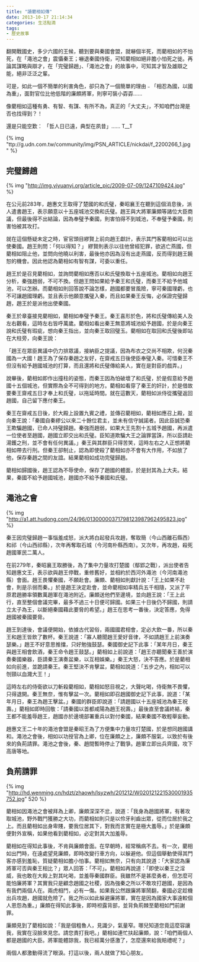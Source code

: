 ```yaml
---
title: "讀藺相如傳"
date: 2013-10-17 21:14:34
categories: 生活點滴
tags:
- 歷史故事
---
```


翻開戰國史，多少六國的王候，聽到要與秦國會盟，就嚇個半死，而藺相如的不怕死，在「澠池之會」震懾秦王；嚇退秦國侍衛，可知藺相如絕非膽小怕死之徙。再論其謀略與辯才，在「完璧歸趙」、「澠池之會」的故事中，可知其才智及雄辯之能，絕非泛泛之輩。

可是，如此一個不簡單的利害角色，卻只為了一個簡單的理由﹣「相忍為國，以國為重」，面對官位比他低階的廉頗將軍，則寧可裝小孬孬......
<!-- more -->

像藺相如這種有勇、有智、有謀、有所不為，真正的「大丈夫」，不知咱們台灣是否也找得到？！

還是只能空歎：
「哲人日已遠，典型在夙昔」...... T__T

{% img "ttp://g.udn.com.tw/community/img/PSN_ARTICLE/nickdai/f_2200266_1.jpg" %}


## 完璧歸趙

{% img "http://img.yiyuanyi.org/article_pic/2009-07-09/1247109424.jpg" %}

在公元前283年，趙惠文王取得了楚國的和氏璧，秦昭襄王在聽到這個消息後，派人遣書趙王，表示願意以十五座城池交換和氏璧。趙王與大將軍廉頗等諸位大臣商議，但最後得不出結論，因為奉璧予秦國，則害怕得不到城池，不奉璧予秦國，則害怕被其攻打。

就在這個懸疑未定之時，宦官頭目繆賢上前向趙王獻計，表示其門客藺相如可以出使秦國。趙王則問：「何以得知？」 繆賢則表示以往他曾經犯罪，欲逃亡燕國，但藺相如阻止他，並問向他曉以利害，最後他亦因為沒有出走燕國，反而得到趙王饒恕的機會。因此他認為藺相如有智有謀，可委以重任。

趙王於是召見藺相如，並詢問藺相如應否以和氏璧換取十五座城池。藺相如向趙王分析，秦強趙弱，不可不換。但趙王問如果給予秦王和氏璧，而秦王不給予他城池，可以怎辦。而藺相如則回答說不論怎樣，趙國都要冒風險，寧可秦國理虧，也不可讓趙國理虧。並且表示他願意攜璧入秦，而且如果秦王反悔，必保證完璧歸趙，趙王於是派他出使秦國。

秦王於章臺接見藺相如，藺相如奉璧予秦王。秦王喜形於色，將和氏璧傳給美人及左右觀看，這時左右皆呼萬歲。藺相如看出秦王無意將城池給予趙國，於是向秦王說和氏璧有瑕疵，想向秦王指出，並向秦王取回璧玉。藺相如在取回和氏璧後即站在大柱旁，向秦王說：

「趙王在眾臣異議中仍力排眾議，接納臣之提議，因為布衣之交尚不相欺，何況秦國為一大國！趙王為了保存秦趙之友好，在齋戒五日後使臣奉璧入秦。可惜秦王不但沒有給予趙國城池的打算，而且還將和氏璧傳給美人，實在是對臣的戲弄。」

說畢後，藺相如即作出撞柱的姿態，而秦王因為怕破壞了和氏璧，於是假意給予趙國十五個城池，但實際為全不可得到的地方。藺相如看穿了秦王的奸計，於是借故要秦王齋戒五日才奉上和氏璧，以拖延時間。就在這數天，藺相如派侍從攜璧返回趙國，自己留下應付秦王。

秦王在齋戒五日後，於大殿上設置九賓之禮，並傳召藺相如，藺相如應召上殿，並向秦王說：「秦國自秦繆公以來二十餘位君主，並未有信守誠諾者。因此臣誠恐秦王欺騙趙國，已命人持璧歸趙。秦強而趙弱，如果大王先割十五城予趙國，再派遣一位使者至趙國，趙國立即交出和氏璧。臣知道欺騙大王之論罪當誅，所以臣請赴湯鑊之刑，並不會有任何異議。」秦王與其群臣只得苦笑，這時左右之人正想將藺相如帶去行刑。但秦王卻制止，認為即使殺了藺相如亦不會有大作用，不如放了他，保存秦趙之間的友誼。結果藺相如成功完璧歸趙。

藺相如歸國後，趙王認為不辱使命，保存了趙國的體面，於是封其為上大夫。結果，秦國不給予趙國城池，趙國亦不給予秦國和氏璧。


## 澠池之會

{% img "http://a1.att.hudong.com/24/96/01300000371798123987962495823.jpg"  %}

秦王因完璧歸趙一事惱羞成怒，派大將白起發兵攻趙，奪取簡（今山西離石縣西）和祁（今山西祁縣），次年再奪取石城（今河南朴縣西南）。又次年，再攻趙，殺死趙國軍民二萬人。

在前279年，秦昭襄王取勝後，為了集中力量攻打楚國（鄢郢之戰），派出使者告知趙惠文王，表示欲與趙王停戰，重修舊好，並相約於西河外澠池（今河南澠池縣）會面。趙王畏懼秦國，不願赴會。廉頗、藺相如則獻計說：「王上如果不赴會，則是示弱而秦。」於是趙王決定赴會，並命藺相如率精兵五千相隨，又派了平原君趙勝率領數萬趙軍在澠池附近。廉頗送他們至邊境，並向趙王說：「王上此行，直至整個會議完畢，最多不過三十日便可歸國。如果三十日後仍不歸國，則請立太子為王，以斷絕秦國藉此要脅的希望。」趙王在思考一番後，決定答應，免得趙國被秦國要脅。

趙王到達後，會議便開始，依據古代習俗，兩國國君相會，定必大飲一番，所以秦王和趙王皆飲了數杯。秦王說道：「寡人聽聞趙王愛好音律，不如請趙王上前演奏瑟樂。」趙王不好意思推擋，只好勉強鼓瑟。秦國御史記下此事：「某年月日，秦王與趙王相會飲酒，秦王命令趙王鼓瑟。」藺相如上前說道：「趙王亦聽聞秦王善於演奏秦國樂器，臣請秦王演奏盆樂，以互相娛樂。」秦王大怒，決不答應。於是藺相如向前進，並跪請秦王。秦王堅決不肯擊盆，藺相如說道：「五步之內，相如可以刎頸以血濺大王！」

這時左右的侍衛欲以刀斬殺藺相如，藺相如怒目視之，大聲叱喝，侍衛無不畏懼，只得退開。秦王無奈，惟有擊盆一次。藺相如即召趙國御史記下此事，說道：「某年月日，秦王為趙王擊盆。」秦國的群臣即說道：「請趙國以十五座城池為秦王祝壽。」藺相如即時回敬：「請秦國以首都咸陽為趙王祝壽。」最後直至會議終結，秦王都不能羞辱趙王，趙國亦於邊境部署重兵以對付秦國，結果秦國不敢輕舉妄動。

趙惠文王二十年的澠池會盟是秦昭王為了方便集中力量攻打楚國，於是想同趙國講和。澠池之會後，相如以功授官為上卿，位在廉頗之上，廉頗不服氣，以致於有後來的負荊請罪。澠池之會後，秦、趙間暫時停止了戰爭。趙軍立即出兵齊國，攻下高唐等地。

## 負荊請罪

{% img "http://hd.wenming.cn/hdzt/zhaowh/lsyzwh/201212/W020121221530001935752.jpg"  520 %}

藺相如因澠池之會被拜為上卿，廉頗深深不忿，說道：「我身為趙國將軍，有著攻取城池，野外戰鬥獲勝之大功，而藺相如則只是以伶牙利齒出眾，從而位居於我之上。而且藺相如出身卑賤，要我位居其下，對我而言實在是極大羞辱。」於是廉頗便對外宣稱，如果他看到藺相如，必定對其大加羞辱。

藺相如在得知此事後，不肯與廉頗會面。在早朝時，經常稱病不去。有一次，藺相如出門時，在遠處望見廉頗，即時改變行車方向，以躲避他。但這個舉動使得其門客亦感到羞恥，質疑藺相如膽小怕事。藺相如無奈，只有向其說道：「大家認為廉將軍可否與秦王相比？」眾人回答：「不可」。藺相如再說道：「即使以秦王之淫威，我也敢在大殿上對其叱喝，並羞辱秦國群臣。我雖然不是甚麼勇者，但怎麼可能怕廉將軍？其實我只是顧念趙國之社稷，因為強秦之所以不敢攻打趙國，是因為有我們兩個人在。兩虎相鬥，必有一傷。如果我公然跟廉將軍鬧翻，秦國必定趁機出兵攻趙，趙國就危險了。我之所以如此躲避廉將軍，實在是因為國家大事遠較個人恩怨為重。」廉頗在得知此事後，即時袒露背部，並背負荊棘至藺相如門前謝罪。

廉頗見到了藺相如說：「我是個粗魯人，見識少，氣量窄。哪兒知道您竟這麼容讓我，我實在沒臉來見您。請您責打我吧。」藺相如連忙扶起廉頗，說：「咱們兩個人都是趙國的大臣。將軍能體諒我，我已經萬分感激了，怎麼還來給我賠禮呢？」



兩個人都激動得流了眼淚。打這以後，兩人就做了知心朋友。
